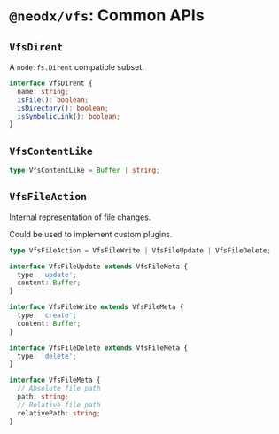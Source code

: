 # `@neodx/vfs`: Common APIs

## `VfsDirent`

A `node:fs.Dirent` compatible subset.

```typescript
interface VfsDirent {
  name: string;
  isFile(): boolean;
  isDirectory(): boolean;
  isSymbolicLink(): boolean;
}
```

## `VfsContentLike`

```typescript
type VfsContentLike = Buffer | string;
```

## `VfsFileAction`

Internal representation of file changes.

Could be used to implement custom plugins.

```typescript
type VfsFileAction = VfsFileWrite | VfsFileUpdate | VfsFileDelete;

interface VfsFileUpdate extends VfsFileMeta {
  type: 'update';
  content: Buffer;
}

interface VfsFileWrite extends VfsFileMeta {
  type: 'create';
  content: Buffer;
}

interface VfsFileDelete extends VfsFileMeta {
  type: 'delete';
}

interface VfsFileMeta {
  // Absolute file path
  path: string;
  // Relative file path
  relativePath: string;
}
```
